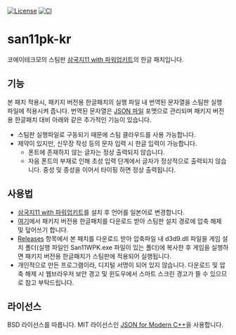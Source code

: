 [![License](https://img.shields.io/badge/License-BSD%202--Clause-orange.svg)](https://opensource.org/licenses/BSD-2-Clause)
[![CI](https://github.com/leejeonghun/san11pk-kr/actions/workflows/main.yml/badge.svg)](https://github.com/leejeonghun/san11pk-kr/actions/workflows/main.yml)
# san11pk-kr


코에이테크모의 스팀판 [삼국지11 with 파워업키트](https://store.steampowered.com/app/628070/Romance_of_the_Three_Kingdoms_XI_with_Power_Up_Kit)의 한글 패치입니다.


## 기능

본 패치 적용시, 패키지 버전용 한글패치의 실행 파일 내 번역된 문자열을 스팀판 실행 파일에 적용시켜 줍니다. 번역된 문자열은 [JSON 파일](https://github.com/leejeonghun/san11pk-kr/tree/master/translate/san11wpk.exe.json) 포맷으로 관리되며 패키지 버전용 한글패치 대비 아래와 같은 추가적인 기능이 있습니다.
* 스팀판 실행파일로 구동되기 때문에 스팀 클라우드를 사용 가능합니다.
* 제약이 있지만, 신무장 작성 등의 문자 입력 시 한글 입력이 가능합니다.
  * 폰트에 존재하지 않는 글자는 정상 출력되지 않습니다.
  * 자음 폰트의 부재로 인해 초성 입력 단계에서 글자가 정상적으로 출력되지 않습니다. 중성 및 종성을 이어서 타이핑 하면 정상 출력됩니다.


## 사용법

* [삼국지11 with 파워업키트](https://store.steampowered.com/app/628070/Romance_of_the_Three_Kingdoms_XI_with_Power_Up_Kit)를 설치 후 언어를 일본어로 변경합니다.
* [여기](https://cafe.naver.com/sam10/601725)에서 패키지 버전용 한글패치를 다운로드 받아 스팀판 설치 경로에 압축 해제 및 덮어쓰기 합니다.
* [Releases](https://github.com/leejeonghun/san11pk-kr/releases) 항목에서 본 패치를 다운로드 받아 압축파일 내 d3d9.dll 파일을 게임 설치 폴더(실행 파일인 San11WPK.exe 파일이 있는 폴더)에 복사한 후 게임을 실행하면 패키지 버전용 한글패치가 스팀판에 적용되어 실행됩니다.
* 개인적으로 만든 프로그램이라, 디지털 서명이 되어 있지 않습니다. 다운로드 및 압축 해제 시 웹브라우저 보안 경고 및 윈도우에서 스마트 스크린 경고가 뜰 수 있으므로 참고 부탁드립니다.


## 라이선스

BSD 라이선스를 따릅니다. MIT 라이선스인 [JSON for Modern C++](https://github.com/nlohmann/json)을 사용합니다.
